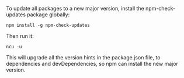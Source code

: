 To update all packages to a new major version, install the npm-check-updates package globally:

```
npm install -g npm-check-updates
```

Then run it:

```
ncu -u
```

This will upgrade all the version hints in the package.json file, to dependencies and devDependencies, so npm can install the new major version.
